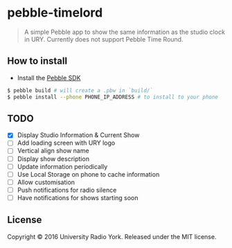 # pebble-timelord
> A simple Pebble app to show the same information as the studio clock in URY.
> Currently does not support Pebble Time Round.

## How to install
- Install the [Pebble SDK](https://developer.pebble.com/sdk/)
```bash
$ pebble build # will create a .pbw in `build/`
$ pebble install --phone PHONE_IP_ADDRESS # to install to your phone
```
## TODO
- [x] Display Studio Information & Current Show
- [ ] Add loading screen with URY logo
- [ ] Vertical align show name
- [ ] Display show description
- [ ] Update information periodically
- [ ] Use Local Storage on phone to cache information
- [ ] Allow customisation
- [ ] Push notifications for radio silence
- [ ] Have notifications for shows starting soon
## License
Copyright © 2016 University Radio York. Released under the MIT license.